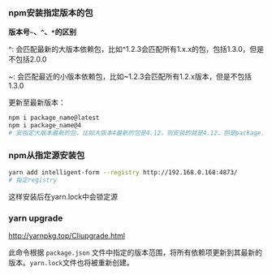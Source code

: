 ### npm安装指定版本的包

**版本号`~`、`^`、`*`的区别**

^: 会匹配最新的大版本依赖包，比如^1.2.3会匹配所有1.x.x的包，包括1.3.0，但是不包括2.0.0

~: 会匹配最近的小版本依赖包，比如~1.2.3会匹配所有1.2.x版本，但是不包括1.3.0

更新至最新版本：

```sh
npm i package_name@latest
npm i package_name@4 
# 安指定大版本最新的包，比如大版本4最新的包是4.12，则安装的就是4.12，但是package.json中显示的是4
```

### npm从指定源安装包

```sh
yarn add intelligent-form --registry http://192.168.0.168:4873/
# 指定registry
```

这样安装后在yarn.lock中会锁定源



### yarn upgrade

http://yarnpkg.top/Cliupgrade.html

此命令根据 `package.json` 文件中指定的版本范围，将所有依赖项更新到其最新的版本。`yarn.lock`文件也将被重新创建。
